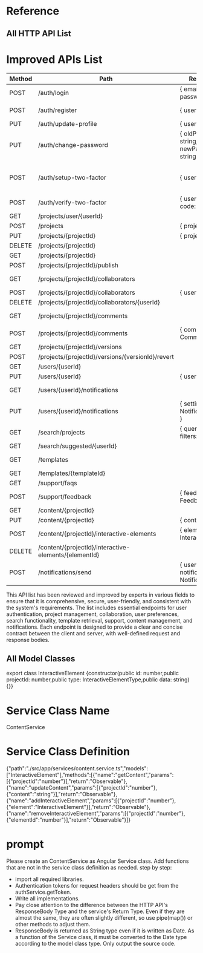 
# Reference


## All HTTP API List

# Improved APIs List

| Method | Path                                 | RequestBody                                                                 | ResponseBody                                                                                   |
|--------|--------------------------------------|-----------------------------------------------------------------------------|------------------------------------------------------------------------------------------------|
| POST   | /auth/login                         | { email: string, password: string }                                         | { user: User, token: string }                                                                  |
| POST   | /auth/register                      | { user: User }                                                              | { user: User, token: string }                                                                  |
| PUT    | /auth/update-profile                | { user: User }                                                              | { user: User }                                                                                 |
| PUT    | /auth/change-password               | { oldPassword: string, newPassword: string }                                | { success: boolean }                                                                           |
| POST   | /auth/setup-two-factor              | { userId: number }                                                          | { twoFactorAuthDetails: TwoFactorAuthDetails }                                                 |
| POST   | /auth/verify-two-factor             | { userId: number, code: string }                                            | { success: boolean }                                                                           |
| GET    | /projects/user/{userId}             |                                                                             | { projects: Project[] }                                                                        |
| POST   | /projects                           | { project: Project }                                                        | { project: Project }                                                                           |
| PUT    | /projects/{projectId}               | { project: Project }                                                        | { project: Project }                                                                           |
| DELETE | /projects/{projectId}               |                                                                             | { success: boolean }                                                                           |
| GET    | /projects/{projectId}               |                                                                             | { project: Project }                                                                           |
| POST   | /projects/{projectId}/publish       |                                                                             | { success: boolean }                                                                           |
| GET    | /projects/{projectId}/collaborators |                                                                             | { collaborators: User[] }                                                                      |
| POST   | /projects/{projectId}/collaborators | { userId: number }                                                          | { success: boolean }                                                                           |
| DELETE | /projects/{projectId}/collaborators/{userId} |                                                                             | { success: boolean }                                                                           |
| GET    | /projects/{projectId}/comments      |                                                                             | { comments: Comment[] }                                                                        |
| POST   | /projects/{projectId}/comments      | { comment: Comment }                                                        | { comment: Comment }                                                                           |
| GET    | /projects/{projectId}/versions      |                                                                             | { versions: Version[] }                                                                        |
| POST   | /projects/{projectId}/versions/{versionId}/revert |                                                                             | { success: boolean }                                                                           |
| GET    | /users/{userId}                     |                                                                             | { user: User }                                                                                 |
| PUT    | /users/{userId}                     | { user: User }                                                              | { user: User }                                                                                 |
| GET    | /users/{userId}/notifications       |                                                                             | { settings: NotificationSetting[] }                                                            |
| PUT    | /users/{userId}/notifications       | { settings: NotificationSetting[] }                                         | { success: boolean }                                                                           |
| GET    | /search/projects                    | { query: string, filters: Filter[] }                                        | { projects: Project[] }                                                                        |
| GET    | /search/suggested/{userId}          |                                                                             | { content: Content[] }                                                                         |
| GET    | /templates                          |                                                                             | { templates: Template[] }                                                                      |
| GET    | /templates/{templateId}             |                                                                             | { template: Template }                                                                         |
| GET    | /support/faqs                       |                                                                             | { faqs: FAQ[] }                                                                                |
| POST   | /support/feedback                   | { feedback: Feedback }                                                      | { success: boolean }                                                                           |
| GET    | /content/{projectId}                |                                                                             | { content: string }                                                                            |
| PUT    | /content/{projectId}                | { content: string }                                                         | { success: boolean }                                                                           |
| POST   | /content/{projectId}/interactive-elements | { element: InteractiveElement }                                          | { interactiveElement: InteractiveElement }                                                     |
| DELETE | /content/{projectId}/interactive-elements/{elementId} |                                                                             | { success: boolean }                                                                           |
| POST   | /notifications/send                 | { userId: number, notification: Notification }                              | { success: boolean }                                                                           |

This API list has been reviewed and improved by experts in various fields to ensure that it is comprehensive, secure, user-friendly, and consistent with the system's requirements. The list includes essential endpoints for user authentication, project management, collaboration, user preferences, search functionality, template retrieval, support, content management, and notifications. Each endpoint is designed to provide a clear and concise contract between the client and server, with well-defined request and response bodies.


## All Model Classes

export class InteractiveElement {constructor(public id: number,public projectId: number,public type: InteractiveElementType,public data: string) {}}



# Service Class Name

ContentService



# Service Class Definition

{"path":"./src/app/services/content.service.ts","models":["InteractiveElement"],"methods":[{"name":"getContent","params":[{"projectId":"number"}],"return":"Observable<string>"},{"name":"updateContent","params":[{"projectId":"number"},{"content":"string"}],"return":"Observable<boolean>"},{"name":"addInteractiveElement","params":[{"projectId":"number"},{"element":"InteractiveElement"}],"return":"Observable<InteractiveElement>"},{"name":"removeInteractiveElement","params":[{"projectId":"number"},{"elementId":"number"}],"return":"Observable<boolean>"}]}



# prompt

Please create an ContentService as Angular Service class.
Add functions that are not in the service class definition as needed.
step by step:
- import all required libraries.
- Authentication tokens for request headers should be get from the authService.getToken.
- Write all implementations.
- Pay close attention to the difference between the HTTP API's ResponseBody Type and the service's Return Type. Even if they are almost the same, they are often slightly different, so use pipe(map()) or other methods to adjust them.
- ResponseBody is returned as String type even if it is written as Date. As a function of the Service class, it must be converted to the Date type according to the model class type.
Only output the source code.

